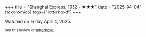 +++
title = "Shanghai Express, 1932 - ★★★"
date = "2025-04-04"
[taxonomies]
tags=["letterboxd"]
+++

Watched on Friday April 4, 2025.

<small>see this review on <a href="https://letterboxd.com/nonmodernist/film/shanghai-express/">letterboxd</a>.</small>